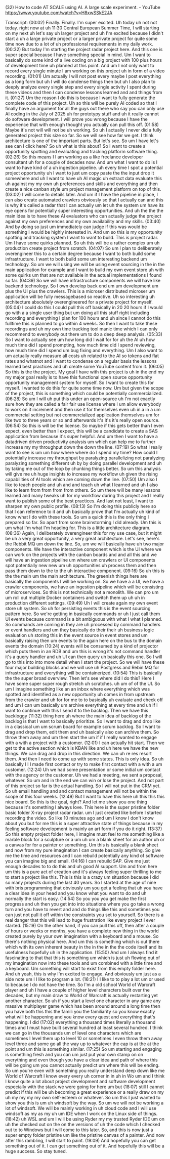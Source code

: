 (32) How to code AT SCALE using AI. A large scale experiment. - YouTube
https://www.youtube.com/watch?v=H8xwSSkE2JA

Transcript:
(00:02) Finally. Finally. I'm super excited. Uh today uh not not today. right now at uh 11:30 Central European Summer Time, I will starting on my next uh let's say uh larger project and uh I'm excited because I didn't start a uh a large private project or a larger private project for quite some time now due to a lot of uh professional requirements in my daily work.
(00:32) But today I'm starting the project radar project here. And this one is super special because I have something special in mind. Um I want to basically do some kind of a live coding on a big project with 100 plus hours of development time uh planned at this point. And um I not only want to record every single minute I am working on this project uh in form of a video recording.
(01:01) Um actually I will not post every maybe I post everything as a long form but uh I will do condense things then but uh I also plan to deeply analyze every single step and every single activity I spent during these videos and then I can condense lessons learned and and things from it.
(01:27) Um the reason I do this is because I want to fully generate the complete code of this project. Uh so this will be purely AI coded so that I finally have an argument for all the guys out there who say you can only use AI coding in the July of 2025 uh for prototypy stuff and uh it really cannot do software development. I will prove you wrong because I have the experience that with enough thought you actually can pull this off.
(01:58) Maybe it's not will will not be uh working. So uh I actually I never did a fully generated project this size so far. So we will see how far we get. I think architecture is one of the important parts. But let's see. So um I have let's see can I click here? So uh what is this about? So I want to create a opportunity spotting and evaluating and tracking platform software thing.
(02:26) So this means I I am working as a like freelance developer consultant uh for a couple of decades now. And um what I want to do is I want to have kind of a uh ingestion pipeline. uh every time I spot a potential project opportunity uh I want to just um copy paste the the input drop it somewhere and uh I want to have uh AI magic uh extract data evaluate this uh against my my own uh preferences and skills and everything and then create a nice canban style um project management platform on top of this.
(03:02) I will come to details later. And um if I have the pipeline in place, I can also create automated crawlers obviously so that I actually can and this is why it's called a radar that I can actually um let uh the system um have its eye opens for potentially super interesting opportunities. And uh the the the main idea is to have these AI evaluators who can actually judge the project against my own preferences and my own availability and my skills.
(03:40) And by doing so just um immediately can judge if this was would be something I would be highly interested in. And um so this is my opportunity spotting and tracking system I want to want to build. This is project radar. Um I have some quirks planned. So uh this will be a rather complex um uh production create project from scratch.
(04:07) So um I plan to deliberately overengineer this to a certain degree because I want to both build some infrastructure. I want to both build some um interesting backend um technology. So um we will using we will be using event sourcing in the in the main application for example and I want to build my own event store uh with some quirks um that are not available in the actual implementations I found so far.
(04:39) So we will have infrastructure components we will have like backend technology. So I own develop back end um um development um plus the UI plus the crawlers. This is a microser distributed microser um application will be fully messagebased so reactive. Uh so interesting uh architecture absolutely overengineered for a private project for myself.
(05:04) I could do this I could pull this off basically in 20 20 hours if I would go with a a single user thing but um doing all this stuff right including recording and everything I plan for 100 hours and uh since I cannot do this fulltime this is planned to go within 4 weeks. So then I want to take these recordings and uh my own time tracking tool manic time which I can only recommend to everybody out there um to do a deep deep analysis.
(05:33) So I want to actually see um how long did I wait for for uh the AI uh how much time did I spend prompting, how much time did I spend reviewing, how much time did I spend um bug fixing and everything. Um I also want to um actually really measure all costs uh related to the AI so tokens and flat rates and whatnot and I want to condense on a regular basis the lessons learned best practices and uh create some YouTube content from it.
(06:05) So this is the the project. My goal I have with this project is uh in the end my my major goal really is to have this functional open source opportunity opportunity management system for myself. So I want to create this for myself. I wanted to do this for quite some time now. Um but given the scope of the project, this is something which could be potentially commercialized.
(06:28) So um I will uh put this under an open-source uh I'm not exactly sure how they are called a fair fair use license where I um allow everybody to work on it increment and then use it for themselves even uh in a in a um commercial setting but not commercialized application themselves um for like two to three years or so and afterwards it's it's it's really open source.
(06:54) So this is will be the license. So maybe if this gets better than I even expect, even better than I expect, this will be a candidate to create a SAS application from because it's super helpful. And um then I want to have a datadriven driven productivity analysis um which can help me to further increase my my throughput down the down the line.
(07:19) So what I really want to see is um um how where where do I spend my time? How could I potentially increase my throughput by paralyzing parallelizing not paralyzing paralyzing something different uh by by doing parallel development and uh by taking me out of the loop by chunking things better. So um this analysis will give me uh huge insights to increase my workflow uh given the rising capabilities of AI tools which are coming down the line.
(07:50) Um also I like to teach people and uh and and teach uh what I learned and uh I also like to learn from from from from others. So um there will be many lessons learned and many tweaks uh for my workflow during this project and I really want to publish some of the best practices. And last not least, I want to sharpen my own public profile.
(08:13) So I'm doing this publicly here so that I can reference to it and uh basically prove that I'm actually uh kind of know what I do with these tools. So um a quick this is the only thing I prepared so far. So apart from some brainstorming I did already. Um this is um what I'm what I'm heading for. This is a little architecture diagram.
(08:36) Again, I deliberately overengineer this for my use case, but it might be uh a very great opportunity, a very great architecture. Let's see, here's the Rebbit MQ um down the line. So, um we will basically have uh two major components. We have the interactive component which is the UI where we can work on the projects with the canban boards and and all this and we will have an ingestion pipeline um where um crawlers or UI components spot potentially new new um uh opportunities uh process them and then pass them down to the to the uh interactive component.
(09:16) So uh this is the the main um the main architecture. The greenish things here are basically the components I will be working on. So we have a a UI, we have a crawler components, we have an ingestion pipeline which will be consisting of microservices. So this is not technically not a monolith. We can pro um um roll out multiple Docker containers and switch them up uh uh in production different settings.
(09:49) Uh I will create again my own event store uh system. So uh for persisting events this is the event sourcing pattern here. So we're getting in basically commands or uh I just call them UI events because command is a bit ambiguous with what I what I planned. So commands are coming in they are uh processed by command handlers or event handlers and um they basically do their their uh business logic evaluation uh storing this in the event source in event stores and um basically raising then um events to the again here on the bus to the domain events the domain
(10:24) events will be consumed by a kind of projector which puts them in an RDB and um this is wrong it's not command handler it's a query handler and uh UI can then query uh basically this one. So I will go to this into into more detail when I start the project. So we will have these four major building blocks and we will use uh Postgress and Rebin MQ for infrastructure and everything will be containerized.
(10:54) This is basically the the super broad overview. Then let's see where did I do this? Here I have some super super rough stretch uh scratches. uh um of of the UI. So um I imagine something like an an inbox where everything which was spotted and identified as a new opportunity uh comes in from upstream from the crawler and uh for for me to to basically uh evaluate and check off and um I can um basically um archive everything at every time and uh if I want to continue with this I send it to the backlog. Then we have this backloggy
(11:32) thing here uh where the main idea of backlog of the backlog is that I want to basically prioritize. So I want to drag and drop like in a classical um um scrum board for example scrum backlog. So I want to drag and drop them, edit them and uh basically also can archive them. So throw them away and um then start the um if if I really wanted to engage with a with a project with a customer.
(12:01) I can actually hit start. Then we get to the active section which is KBAN like and uh here we have the new things. We can drag and drop in this direction. We can uh re res resort them. And then I need to come up with some states. This is only idea. So uh basically I I I made first contact or try to make first contact with a with a um customer.
(12:24) Uh we had some presentation or some initial um contact with the agency or the customer. Uh we had a meeting, we sent a proposal, whatever. So um and in the end we can win or lose the project. And not part of this project so far is the actual handling. So I will not put in the CRM yet. So uh email handling and and contact management will not be within the scope of this four weeks.
(12:49) But I want to have this here uh this this this nice board. So this is the goal, right? And let me show you one thing because it's something I always love. This here is the super pristine folder basic folder X-ray project radar radar. um I just created like before I started recording the video. So like 10 minutes ago and um I know I don't know about you but for me this is a super attractive state of things because in my feeling software development is mainly an art form if you do it right.
(13:37) So this empty project folder here, I imagine must feel to me something like a marble block for a sculpture or a um uh um a blank sheet for an author uh or a canvas for for a painter or something. Um this is basically a blank sheet and now from my pure imagination I can create basically anything. So give me the time and resources and I can rebuild potentially any kind of software you can imagine big and small.
(14:16) I can rebuild SAP. Give me just enough decades to to do this and uh good AI support. Um and from here um this is a pure act of creation and it's always feeling super thrilling to me to start a project like this. This is this is a crazy um situation because I did so many projects during the last 40 years. So I started at the age of nine with bris programming that obviously um you get a feeling that uh you have a clear idea in your head and you know what you want to do and uh normally the start is easy.
(14:54) So you you you get make the first progress and uh then you get into into situations where you go take a wrong turn and you have to revert and and do things like this and sometimes you can just not pull it off within the constraints you set to yourself. So there is a real danger that this will lead to huge frustration like every project I ever started.
(15:19) On the other hand, if you can pull this off, then after a couple of hours or weeks or months, you have a complete new thing in the world created purely by your own imagination with a keyboard and a mouse. So there's nothing physical here. And um this is something which is out there which with its own inherent beauty in the in the in the the code itself and its usefulness hopefully uh in the application.
(15:50) And um I always find it fascinating to that that this is something um which is just uh flowing out of my imagination now into these tools and um combined with a little time and a keyboard. Um something will start to exist from this empty folder here. And uh yeah, this is why I'm excited to engage. And obviously um just as a side note um I I like to program a lot.
(16:21) I I like to to play a lot um or used to because I do not have the time. So I'm a old school World of Warcraft player and uh I have a couple of higher level characters built over the decades, but my main draw to World of Warcraft is actually restarting yet another character. So uh if you start a level one character in any game any massive multiplayer game which has been around around a long time then you have both this this the famili you the familiarity so you know exactly what will be happening and you know every quest and everything that's happening. I did
(17:02) everything a thousand times literally a thousand times and I must have built several hundred at least several hundred. I think we can go in the thousands um of level one characters which are sometimes I level them up to level 10 or sometimes I even throw them away level three and some go all the way up to whatever the cap is at the at the point and um this is something similar.
(17:25) So um starting and engaging is something fresh and you can um just put your own stamp on on everything and even though you have a clear idea and path of where this will be going um you cannot actually predict um where this will be ending. So um you're even with something you really understand deep down like me World of Warcraft I know every every uh corner in in uh in Wo um and I think I know quite a lot about project development and software development especially with the stack we were going for here um but
(18:07) still I cannot predict if this will be uh becoming a great experience or a really draw on my uh my my my my own self-esteem or whatever. So um this I just wanted to show you this is um uh windsoft by the way. So um we will not be working a lot of windsoft. We will be mainly working in uh cloud code and I will use windsoft as my as my uh um IDE when I work on the Linux side of things.
(18:42) uh WSL and um I will be using Ryder my my trusted Ryder IDE um on uh the checked out on the on the versions of uh the code which I checked out to to Windows but I will come to this later. So, and this is now just a super empty folder pristine um like the pristine canvas of a painter. And now after this rambling, I will start to paint.
(19:09) And hopefully you can get something out of it. I can get something out of it. And hopefully this will be a huge success. So stay tuned.